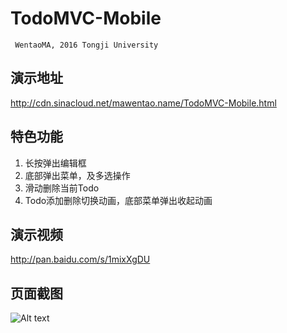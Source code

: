 # TodoMVC-Mobile

     WentaoMA, 2016 Tongji University


## 演示地址
http://cdn.sinacloud.net/mawentao.name/TodoMVC-Mobile.html

## 特色功能
1. 长按弹出编辑框
2. 底部弹出菜单，及多选操作
3. 滑动删除当前Todo
4. Todo添加删除切换动画，底部菜单弹出收起动画

## 演示视频
http://pan.baidu.com/s/1mixXgDU

## 页面截图
![Alt text](http://ww1.sinaimg.cn/large/0060lm7Tgw1f4rm9ndqjjj30900g0wev.jpg)